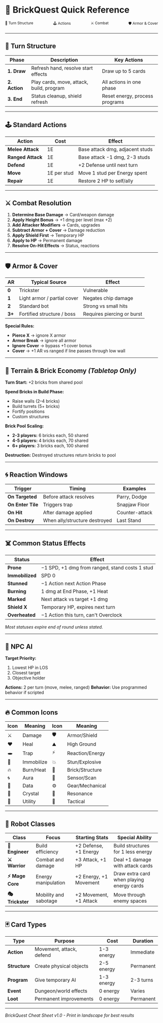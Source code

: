 # 🧱 BrickQuest Quick Reference

<div style="display: flex; justify-content: space-between; font-size: 12px; margin-bottom: 20px;">
  <div>📅 Turn Structure</div>
  <div>🕹️ Actions</div>
  <div>⚔️ Combat</div>
  <div>🛡️ Armor & Cover</div>
</div>

---

## 📅 Turn Structure

| Phase | Description | Key Actions |
|-------|-------------|-------------|
| **1. Draw** | Refresh hand, resolve start effects | Draw up to 5 cards |
| **2. Action** | Play cards, move, attack, build, program | All actions in one phase |
| **3. End** | Status cleanup, shield refresh | Reset energy, process programs |

---

## 🕹️ Standard Actions

| Action | Cost | Effect |
|--------|------|--------|
| **Melee Attack** | 1E | Base attack dmg, adjacent studs |
| **Ranged Attack** | 1E | Base attack -1 dmg, 2-3 studs |
| **Defend** | 1E | +2 Defense until next turn |
| **Move** | 1E per stud | Move 1 stud per Energy spent |
| **Repair** | 1E | Restore 2 HP to self/ally |

---

## ⚔️ Combat Resolution

1. **Determine Base Damage** → Card/weapon damage
2. **Apply Height Bonus** → +1 dmg per level (max +2)
3. **Add Attacker Modifiers** → Cards, upgrades
4. **Subtract Armor + Cover** → Damage reduction
5. **Apply Shield First** → Temporary HP
6. **Apply to HP** → Permanent damage
7. **Resolve On-Hit Effects** → Status, reactions

---

## 🛡️ Armor & Cover

| AR | Typical Source | Effect |
|----|----------------|--------|
| **0** | Trickster | Vulnerable |
| **1** | Light armor / partial cover | Negates chip damage |
| **2** | Standard bot | Strong vs small hits |
| **3+** | Fortified structure / boss | Requires piercing or burst |

**Special Rules:**
- **Pierce X** → ignore X armor
- **Armor Break** → ignore all armor  
- **Ignore Cover** → bypass +1 cover bonus
- **Cover** → +1 AR vs ranged if line passes through low wall

---

## 🧱 Terrain & Brick Economy *(Tabletop Only)*

**Turn Start:** +2 bricks from shared pool

**Spend Bricks in Build Phase:**
- Raise walls (2–4 bricks)
- Build turrets (5+ bricks)  
- Fortify positions
- Custom structures

**Brick Pool Scaling:**
- **2-3 players:** 6 bricks each, 50 shared
- **4-5 players:** 4 bricks each, 70 shared
- **6+ players:** 3 bricks each, 100 shared

**Destruction:** Destroyed structures return bricks to pool

---

## 🌀 Reaction Windows

| Trigger | Timing | Examples |
|---------|--------|----------|
| **On Targeted** | Before attack resolves | Parry, Dodge |
| **On Enter Tile** | Triggers trap | Snapjaw Floor |
| **On Hit** | After damage applied | Counter-attack |
| **On Destroy** | When ally/structure destroyed | Last Stand |

---

## ☠️ Common Status Effects

| Status | Effect |
|--------|--------|
| **Prone** | −1 SPD, +1 dmg from ranged, stand costs 1 stud |
| **Immobilized** | SPD 0 |
| **Stunned** | −1 Action next Action Phase |
| **Burning** | 1 dmg at End Phase, +1 Heat |
| **Marked** | Next attack vs target +1 dmg |
| **Shield X** | Temporary HP, expires next turn |
| **Overheated** | −1 Action this turn, can't Overclock |

*Most statuses expire end of round unless stated.*

---

## 🧠 NPC AI

**Target Priority:**
1. Lowest HP in LOS
2. Closest target  
3. Objective holder

**Actions:** 2 per turn (move, melee, ranged)
**Behavior:** Use programmed behavior if scripted

---

## 🔥 Common Icons

| Icon | Meaning | Icon | Meaning |
|------|---------|------|---------|
| ⚔️ | Damage | 🛡️ | Armor/Shield |
| ❤️ | Heal | ⛰️ | High Ground |
| 🕳️ | Trap | ⚡ | Reaction/Energy |
| 🧊 | Immobilize | 💥 | Stun/Explosive |
| 🔥 | Burn/Heat | 🧱 | Brick/Structure |
| 🌀 | Aura | 📡 | Sensor/Scan |
| 💾 | Data | ⚙️ | Gear/Mechanical |
| 💎 | Crystal | 🌊 | Resonance |
| 🔧 | Utility | 🎯 | Tactical |

---

## 🤖 Robot Classes

| Class | Focus | Starting Stats | Special Ability |
|-------|-------|----------------|-----------------|
| **🔧 Engineer** | Build efficiency | +2 Defense, +1 Energy | Build structures for 1 less energy |
| **⚔️ Warrior** | Combat and damage | +3 Attack, +1 HP | Deal +1 damage with attack cards |
| **⚡ Mage Core** | Energy manipulation | +2 Energy, +1 Movement | Draw extra card when playing energy cards |
| **🎭 Trickster** | Mobility and sabotage | +2 Movement, +1 Attack | Move through enemy spaces |

---

## 🃏 Card Types

| Type | Purpose | Cost | Duration |
|------|---------|------|----------|
| **Action** | Movement, attack, defend | 1-3 energy | Immediate |
| **Structure** | Create physical objects | 2-5 energy | Permanent |
| **Program** | Give temporary AI | 1-3 energy | 2-3 turns |
| **Event** | Dungeon/world effects | 0 energy | Varies |
| **Loot** | Permanent improvements | 0 energy | Permanent |

---

*BrickQuest Cheat Sheet v1.0 - Print in landscape for best results*
